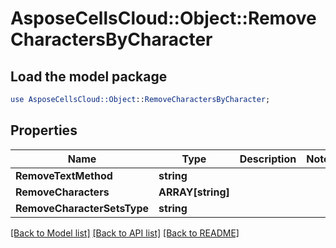 # AsposeCellsCloud::Object::RemoveCharactersByCharacter 

## Load the model package
```perl
use AsposeCellsCloud::Object::RemoveCharactersByCharacter;
```

## Properties
Name | Type | Description | Notes
------------ | ------------- | ------------- | -------------
**RemoveTextMethod** | **string** |  |
**RemoveCharacters** | **ARRAY[string]** |  |
**RemoveCharacterSetsType** | **string** |  |  

[[Back to Model list]](../README.md#documentation-for-models) [[Back to API list]](../README.md#documentation-for-api-endpoints) [[Back to README]](../README.md)

